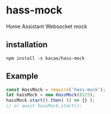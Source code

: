# hass-mock
Home Assistant Websocket mock

## installation
`npm install -s kacao/hass-mock`

## Example
```javascript
const HassMock = require('hass-mock');
let hassMock = new HassMock(8123);
hassMock.start().then( () => {} );
// or await hassMock.start();
